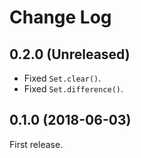 Change Log
==========


0.2.0 (Unreleased)
------------------

* Fixed `Set.clear()`.
* Fixed `Set.difference()`.


0.1.0 (2018-06-03)
------------------

First release.
